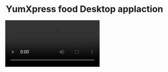 <h1  align="center">YumXpress food Desktop applaction</h1>
<video controls>
  <source src="https://github.com/prashant6202/YumXpress-Food-App/blob/main/src/yumxpress/yumxpress.mp4" type="video/mp4">
</video>
